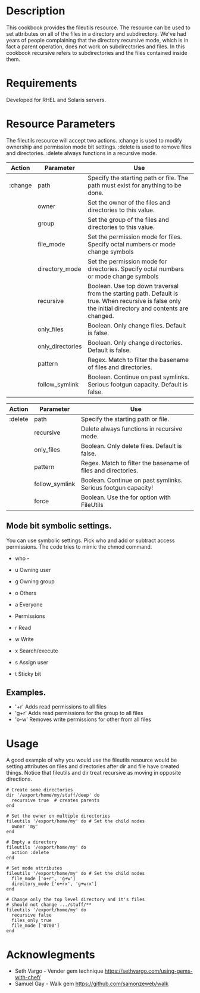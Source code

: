 Description
===========

This cookbook provides the fileutils resource.  The resource can be used to set attributes 
on all of the files in a directory and subdirectory. We've had years of people 
complaining that the directory recursive mode, which is in fact a parent operation, does 
not work on subdirectories and files.  In this cookbook recursive refers to subdirectories
and the files contained inside them.

Requirements
============

Developed for RHEL and Solaris servers.


Resource Parameters
===================
The fileutils resource will accept two actions.  :change is used to modify ownership and permission mode bit settings.
:delete is used to remove files and directories. :delete always functions in a recursive mode.  

Action | Parameter | Use
------ | --------- | ---
:change | path     | Specify the starting path or file. The path must exist for anything to be done.
        | owner    | Set the owner of the files and directories to this value.
        | group    | Set the group of the files and directories to this value.
        | file_mode | Set the permission mode for files. Specify octal numbers or mode change symbols
        | directory_mode | Set the permission mode for directories. Specify octal numbers or mode change symbols
        | recursive | Boolean. Use top down traversal from the starting path. Default is true. When recursive is false only the initial directory and contents are changed.
        | only_files | Boolean. Only change files. Default is false.
        | only_directories | Boolean. Only change directories. Default is false.
        | pattern | Regex. Match to filter the basename of files and directories.
        | follow_symlink | Boolean. Continue on past symlinks.  Serious footgun capacity. Default is false.

Action | Parameter | Use
------ | --------- | ---
:delete | path     | Specify the starting path or file.
        | recursive | Delete always functions in recursive mode.
        | only_files | Boolean. Only delete files. Default is false.
        | pattern | Regex. Match to filter the basename of files and directories.
        | follow_symlink | Boolean. Continue on past symlinks.  Serious footgun capacity!
        | force | Boolean. Use the for option with FileUtils

Mode bit symbolic settings.
--------------------------
 
You can use symbolic settings. Pick who and add or subtract access permissions. The code tries to mimic the chmod command.

*  who - 
*  u Owning user
*  g Owning group
*  o Others
*  a Everyone

* Permissions
*  r Read
*  w Write
*  x Search/execute
*  s Assign user
*  t Sticky bit

Examples.
---------

*  '+r'  Adds read permissions to all files
*  'g+r' Adds read permissions for the group to all files
*  'o-w' Removes write permissions for other from all files

Usage
=====
A good example of why you would use the fileutils resource would  be setting attributes on files and directories after dir and file have created things. Notice that fileutils and dir treat recursive as moving in opposite directions.

````
# Create some directories
dir '/export/home/my/stuff/deep' do
  recursive true  # creates parents
end

# Set the owner on multiple directories
fileutils '/export/home/my' do # Set the child nodes
  owner 'my'
end

# Empty a directory
fileutils '/export/home/my' do
  action :delete
end

# Set mode attributes
fileutils '/export/home/my' do # Set the child nodes
  file_mode ['o+r', 'g+w'] 
  directory_mode ['o+rx', 'g+wrx'] 
end

# Change only the top level directory and it's files
# should not change .../stuff/**
fileutils '/export/home/my' do
  recursive false
  files_only true
  file_mode ['0700']
end
````

Acknowlegments
=============

*  Seth Vargo - Vender gem technique https://sethvargo.com/using-gems-with-chef/
*  Samuel Gay - Walk gem https://github.com/samonzeweb/walk
